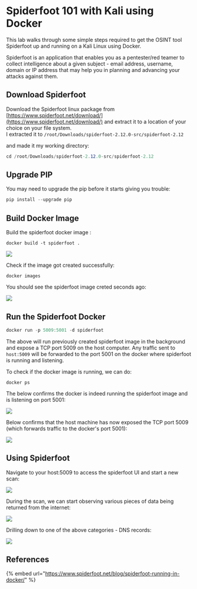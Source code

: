 # Spiderfoot 101 with Kali using Docker

This lab walks through some simple steps required to get the OSINT tool Spiderfoot up and running on a Kali Linux using Docker.

Spiderfoot is an application that enables you as a pentester/red teamer to collect intelligence about a given subject - email address, username, domain or IP address that may help you in planning and advancing your attacks against them.

## Download Spiderfoot

Download the Spiderfoot linux package from [https://www.spiderfoot.net/download/](https://www.spiderfoot.net/download/) and extract it to a location of your choice on your file system.  
I extracted it to `/root/Downloads/spiderfoot-2.12.0-src/spiderfoot-2.12`

and made it my working directory:

```csharp
cd /root/Downloads/spiderfoot-2.12.0-src/spiderfoot-2.12
```

## Upgrade PIP

You may need to upgrade the pip before it starts giving you trouble:

```csharp
pip install --upgrade pip
```

## Build Docker Image

Build the spiderfoot docker image :

```text
docker build -t spiderfoot .
```

![](../../.gitbook/assets/screenshot-from-2018-12-17-13-13-33.png)

Check if the image got created successfully:

```
docker images
```

You should see the spiderfoot image creted seconds ago:

![](../../.gitbook/assets/screenshot-from-2018-12-17-13-00-55.png)

## Run the Spiderfoot Docker

```csharp
docker run -p 5009:5001 -d spiderfoot
```

The above will run previously created spiderfoot image in the background and expose a TCP port 5009 on the host computer. Any traffic sent to `host:5009` will be forwarded to the port 5001 on the docker where spiderfoot is running and listening.

To check if the docker image is running, we can do:

```text
docker ps
```

The below confirms the docker is indeed running the spiderfoot image and is listening on port 5001:

![](../../.gitbook/assets/screenshot-from-2018-12-17-13-20-22.png)

Below confirms that the host machine has now exposed the TCP port 5009 \(which forwards traffic to the docker's port 5001\):

![](../../.gitbook/assets/screenshot-from-2018-12-17-13-02-03%20%281%29.png)

## Using Spiderfoot

Navigate to your host:5009 to access the spiderfoot UI and start a new scan:

![](../../.gitbook/assets/screenshot-from-2018-12-17-12-57-59.png)

During the scan, we can start observing various pieces of data being returned from the internet:

![](../../.gitbook/assets/screenshot-from-2018-12-17-12-58-32.png)

Drilling down to one of the above categories - DNS records:

![](../../.gitbook/assets/screenshot-from-2018-12-17-12-58-45.png)

## References

{% embed url="https://www.spiderfoot.net/blog/spiderfoot-running-in-docker/" %}

